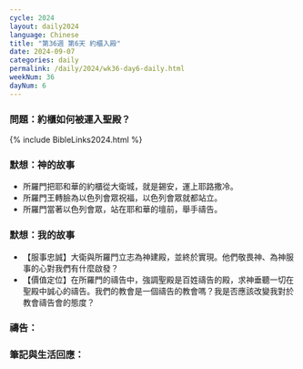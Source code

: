 ```yaml
---
cycle: 2024
layout: daily2024
language: Chinese
title: "第36週 第6天 約櫃入殿"
date: 2024-09-07
categories: daily
permalink: /daily/2024/wk36-day6-daily.html
weekNum: 36
dayNum: 6
---
```


### 問題：約櫃如何被運入聖殿？
 
{% include BibleLinks2024.html %}

### 默想：神的故事
+ 所羅門把耶和華的約櫃從大衛城，就是錫安，運上耶路撒冷。 
+ 所羅門王轉臉為以色列會眾祝福，以色列會眾就都站立。 
+ 所羅門當著以色列會眾，站在耶和華的壇前，舉手禱告。

### 默想：我的故事
+ 【服事忠誠】大衛與所羅門立志為神建殿，並終於實現。他們敬畏神、為神服事的心對我們有什麼啟發？ 
+ 【價值定位】在所羅門的禱告中，強調聖殿是百姓禱告的殿，求神垂聽一切在聖殿中誠心的禱告。我們的教會是一個禱告的教會嗎？我是否應該改變我對於教會禱告會的態度？

### 禱告：

### 筆記與生活回應：
